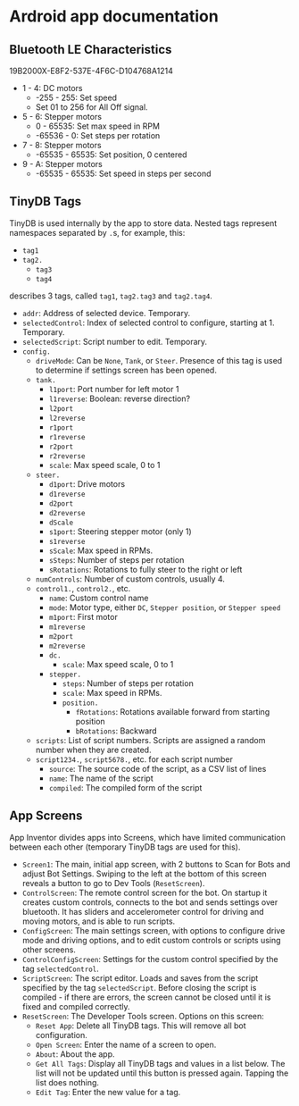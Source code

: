 # Ardroid app documentation

## Bluetooth LE Characteristics
19B2000X-E8F2-537E-4F6C-D104768A1214
- 1 - 4: DC motors
  - -255 - 255: Set speed
  - Set 01 to 256 for All Off signal.
- 5 - 6: Stepper motors
  - 0 - 65535: Set max speed in RPM
  - -65536 - 0: Set steps per rotation
- 7 - 8: Stepper motors
  - -65535 - 65535: Set position, 0 centered
- 9 - A: Stepper motors
  - -65535 - 65535: Set speed in steps per second
  
## TinyDB Tags
TinyDB is used internally by the app to store data.
Nested tags represent namespaces separated by `.`s, for example, this:
- `tag1`
- `tag2.`
  - `tag3`
  - `tag4`

describes 3 tags, called `tag1`, `tag2.tag3` and `tag2.tag4`.

- `addr`: Address of selected device. Temporary.
- `selectedControl`: Index of selected control to configure, starting at 1. Temporary.
- `selectedScript`: Script number to edit. Temporary.
- `config.`
  - `driveMode`: Can be `None`, `Tank`, or `Steer`. Presence of this tag is used to determine if settings screen has been opened.
  - `tank.`
    - `l1port`: Port number for left motor 1
    - `l1reverse`: Boolean: reverse direction?
    - `l2port`
    - `l2reverse`
    - `r1port`
    - `r1reverse`
    - `r2port`
    - `r2reverse`
    - `scale`: Max speed scale, 0 to 1
  - `steer.`
    - `d1port`: Drive motors
    - `d1reverse`
    - `d2port`
    - `d2reverse`
    - `dScale`
    - `s1port`: Steering stepper motor (only 1)
    - `s1reverse`
    - `sScale`: Max speed in RPMs.
    - `sSteps`: Number of steps per rotation
    - `sRotations`: Rotations to fully steer to the right or left
  - `numControls`: Number of custom controls, usually 4.
  - `control1.`, `control2.`, etc.
    - `name`: Custom control name
    - `mode`: Motor type, either `DC`, `Stepper position`, or `Stepper speed`
    - `m1port`: First motor
    - `m1reverse`
    - `m2port`
    - `m2reverse`
    - `dc.`
      - `scale`: Max speed scale, 0 to 1
    - `stepper.`
      - `steps`: Number of steps per rotation
      - `scale`: Max speed in RPMs.
      - `position.`
        - `fRotations`: Rotations available forward from starting position
        - `bRotations`: Backward
  - `scripts`: List of script numbers. Scripts are assigned a random number when they are created.
  - `script1234.`, `script5678.`, etc. for each script number
    - `source`: The source code of the script, as a CSV list of lines
    - `name`: The name of the script
    - `compiled`: The compiled form of the script

## App Screens
App Inventor divides apps into Screens, which have limited communication between each other (temporary TinyDB tags are used for this).
- `Screen1`: The main, initial app screen, with 2 buttons to Scan for Bots and adjust Bot Settings. Swiping to the left at the bottom of this screen reveals a button to go to Dev Tools (`ResetScreen`).
- `ControlScreen`: The remote control screen for the bot. On startup it creates custom controls, connects to the bot and sends settings over bluetooth. It has sliders and accelerometer control for driving and moving motors, and is able to run scripts.
- `ConfigScreen`: The main settings screen, with options to configure drive mode and driving options, and to edit custom controls or scripts using other screens.
- `ControlConfigScreen`: Settings for the custom control specified by the tag `selectedControl`.
- `ScriptScreen`: The script editor. Loads and saves from the script specified by the tag `selectedScript`. Before closing the script is compiled - if there are errors, the screen cannot be closed until it is fixed and compiled correctly.
- `ResetScreen`: The Developer Tools screen. Options on this screen:
  - `Reset App`: Delete all TinyDB tags. This will remove all bot configuration.
  - `Open Screen`: Enter the name of a screen to open.
  - `About`: About the app.
  - `Get All Tags`: Display all TinyDB tags and values in a list below. The list will not be updated until this button is pressed again. Tapping the list does nothing.
  - `Edit Tag`: Enter the new value for a tag.
